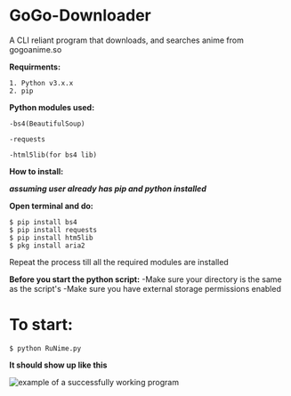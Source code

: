 # GoGo-Downloader
A CLI reliant program that downloads, and searches anime from gogoanime.so 

**Requirments:**
```
1. Python v3.x.x 
2. pip
```

**Python modules used:**
```
-bs4(BeautifulSoup)

-requests

-html5lib(for bs4 lib)
```

**How to install:**

***assuming user already has pip and python installed***

**Open terminal and do:**
```
$ pip install bs4
$ pip install requests
$ pip install htm5lib
$ pkg install aria2
```
Repeat the process till all the required modules are
installed

**Before you start the python script:**
-Make sure your directory is the same as the script's
-Make sure you have external storage permissions enabled

# To start:
```$ python RuNime.py```

**It should show up like this**

![example of a successfully working program](example.png)


